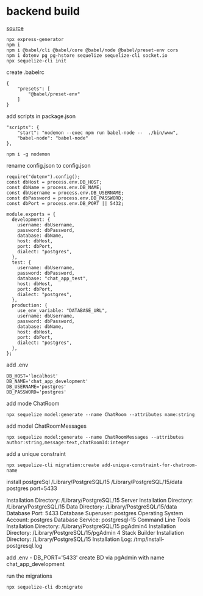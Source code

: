 # backend build
[source](https://dev.to/aumayeung/how-to-build-a-chat-app-with-react-socket-io-and-express-117m)<br>
```
npx express-generator
npm i
npm i @babel/cli @babel/core @babel/node @babel/preset-env cors
npm i dotenv pg pg-hstore sequelize sequelize-cli socket.io
npx sequelize-cli init
```
create .babelrc
```
{  
    "presets": [  
        "@babel/preset-env"  
    ]  
}
```

add scripts in package.json
```
"scripts": {  
    "start": "nodemon --exec npm run babel-node --  ./bin/www",  
    "babel-node": "babel-node"  
},
```

```
npm i -g nodemon
```

rename config.json to config.json
```
require("dotenv").config();  
const dbHost = process.env.DB_HOST;  
const dbName = process.env.DB_NAME;  
const dbUsername = process.env.DB_USERNAME;  
const dbPassword = process.env.DB_PASSWORD;  
const dbPort = process.env.DB_PORT || 5432;

module.exports = {  
  development: {  
    username: dbUsername,  
    password: dbPassword,  
    database: dbName,  
    host: dbHost,  
    port: dbPort,  
    dialect: "postgres",  
  },  
  test: {  
    username: dbUsername,  
    password: dbPassword,  
    database: "chat_app_test",  
    host: dbHost,  
    port: dbPort,  
    dialect: "postgres",  
  },  
  production: {  
    use_env_variable: "DATABASE_URL",  
    username: dbUsername,  
    password: dbPassword,  
    database: dbName,  
    host: dbHost,  
    port: dbPort,  
    dialect: "postgres",  
  },  
};
```

add .env
```
DB_HOST='localhost'  
DB_NAME='chat_app_development'  
DB_USERNAME='postgres'  
DB_PASSWORD='postgres'
```

add mode ChatRoom
```
npx sequelize model:generate --name ChatRoom --attributes name:string
```

add model ChatRoomMessages
```
npx sequelize model:generate --name ChatRoomMessages --attributes author:string,message:text,chatRoomId:integer
```

add a unique constraint
```
npx sequelize-cli migration:create add-unique-constraint-for-chatroom-name
```

install postgreSql
/Library/PostgreSQL/15
/Library/PostgreSQL/15/data
postgres
port=5433

Installation Directory: /Library/PostgreSQL/15
Server Installation Directory: /Library/PostgreSQL/15
Data Directory: /Library/PostgreSQL/15/data
Database Port: 5433
Database Superuser: postgres
Operating System Account: postgres
Database Service: postgresql-15
Command Line Tools Installation Directory: /Library/PostgreSQL/15
pgAdmin4 Installation Directory: /Library/PostgreSQL/15/pgAdmin 4
Stack Builder Installation Directory: /Library/PostgreSQL/15
Installation Log: /tmp/install-postgresql.log

add .env - DB_PORT='5433'
create BD via pgAdmin with name chat_app_development

run the migrations
```
npx sequelize-cli db:migrate
```